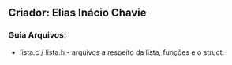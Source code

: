 ## Criador: Elias Inácio Chavie

### Guia Arquivos:
* lista.c / lista.h - arquivos a respeito da lista, funções e o struct.
